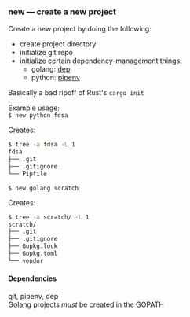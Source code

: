 ### new — create a new project

Create a new project by doing the following:
- create project directory
- initialize git repo
- initialize certain dependency-management things:
  - golang: [dep](https://github.com/golang/dep)
  - python: [pipenv](https://github.com/pypa/pipenv)

Basically a bad ripoff of Rust's ```cargo init```

Example usage:  
```$ new python fdsa```

Creates:
```sh
$ tree -a fdsa -L 1
fdsa
├── .git
├── .gitignore
└── Pipfile
```

```$ new golang scratch```

Creates:
```sh
$ tree -a scratch/ -L 1
scratch/
├── .git
├── .gitignore
├── Gopkg.lock
├── Gopkg.toml
└── vendor
```

#### Dependencies
git, pipenv, dep  
Golang projects *must* be created in the GOPATH
